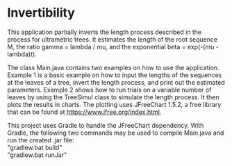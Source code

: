 # Invertibility

This application partially inverts the length process described in the process for ultrametric trees. It estimates the length of the root sequence M, the ratio gamma = lambda / mu, and the exponential beta = exp(-(mu - lambda)t).

The class Main.java contains two examples on how to use the application. Example 1 is a basic example on how to input the lengths of the sequences at the leaves of a tree, invert the length process, and print out the estimated parameters. Example 2 shows how to run trials on a variable number of leaves by using the TreeSimul class to simulate the length process. It then plots the results in charts. The plotting uses JFreeChart 1.5.2, a free library that can be found at https://www.jfree.org/index.html.

This project uses Gradle to handle the JFreeChart dependency. With Gradle, the following two commands may be used to compile Main.java and run the created .jar file:<br/>
"gradlew.bat build"<br/>
"gradlew.bat runJar"

